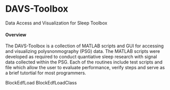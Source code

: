 DAVS-Toolbox
============

Data Access and Visualization for Sleep Toolbox

#### Overview
The DAVS-Toolbox is a collection of MATLAB scripts and GUI for accessing and visualizing polysnonmography (PSG) data. The MATLAB scripts were developed as required to conduct quantiative sleep research with signal data collected within the PSG. Each of the routines include test scripts and file which allow the user to evaluate performance, verify steps and serve as a brief tutortial for most programmers.  

    
BlockEdfLoad
BlockEdfLoadClass
    
